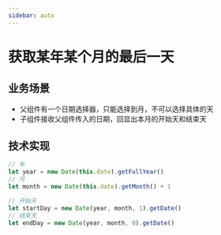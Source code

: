 ```yaml
---
sidebar: auto
---
```


# 获取某年某个月的最后一天

## 业务场景

- 父组件有一个日期选择器，只能选择到月，不可以选择具体的天
- 子组件接收父组件传入的日期，回显出本月的开始天和结束天

## 技术实现

```js
// 年
let year = new Date(this.date).getFullYear()
// 月
let month = new Date(this.date).getMonth() + 1

// 开始天
let startDay = new Date(year, month, 1).getDate()
// 结束天
let endDay = new Date(year, month, 0).getDate()
```
